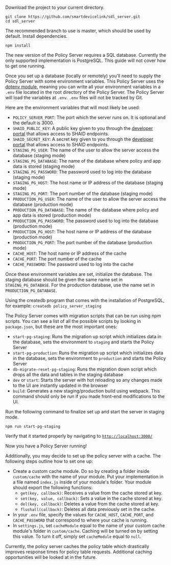 Download the project to your current directory.
```
git clone https://github.com/smartdevicelink/sdl_server.git
cd sdl_server
```
The recommended branch to use is master, which should be used by default. Install dependencies.
```
npm install
```

The new version of the Policy Server requires a SQL database. Currently the only supported implementation is PostgreSQL. This guide will not cover how to get one running.

Once you set up a database (locally or remotely) you'll need to supply the Policy Server with some environment variables. This Policy Server uses the [dotenv module](https://www.npmjs.com/package/dotenv), meaning you can write all your environment variables in a `.env` file located in the root directory of the Policy Server. The Policy Server will load the variables at `.env`. `.env` files will not be tracked by Git.

Here are the environment variables that will most likely be used:

* `POLICY_SERVER_PORT`: The port which the server runs on. It is optional and the default is 3000.
* `SHAID_PUBLIC_KEY`: A public key given to you through the [developer portal](https://smartdevicelink.com/) that allows access to SHAID endpoints.
* `SHAID_SECRET_KEY`: A secret key given to you through the [developer portal](https://smartdevicelink.com/) that allows access to SHAID endpoints.
* `STAGING_PG_USER`: The name of the user to allow the server access the database (staging mode)
* `STAGING_PG_DATABASE`: The name of the database where policy and app data is stored (staging mode)
* `STAGING_PG_PASSWORD`: The password used to log into the database (staging mode)
* `STAGING_PG_HOST`: The host name or IP address of the database (staging mode)
* `STAGING_PG_PORT`: The port number of the database (staging mode)
* `PRODUCTION_PG_USER`: The name of the user to allow the server access the database (production mode)
* `PRODUCTION_PG_DATABASE`: The name of the database where policy and app data is stored (production mode)
* `PRODUCTION_PG_PASSWORD`: The password used to log into the database (production mode)
* `PRODUCTION_PG_HOST`: The host name or IP address of the database (production mode)
* `PRODUCTION_PG_PORT`: The port number of the database (production mode)
* `CACHE_HOST`: The host name or IP address of the cache
* `CACHE_PORT`: The port number of the cache
* `CACHE_PASSWORD`: The password used to log into the cache

Once these environment variables are set, initialize the database. The staging database should be given the same name set in `STAGING_PG_DATABASE`. For the production database, use the name set in `PRODUCTION_PG_DATABASE`.

Using the createdb program that comes with the installation of PostgreSQL, for example:
`createdb policy_server_staging`

The Policy Server comes with migration scripts that can be run using npm scripts. You can see a list of all the possible scripts by looking in `package.json`, but these are the most important ones:

* `start-pg-staging`: Runs the migration up script which initializes data in the database, sets the environment to `staging` and starts the Policy Server
* `start-pg-production`: Runs the migration up script which initializes data in the database, sets the environment to `production` and starts the Policy Server
* `db-migrate-reset-pg-staging`: Runs the migration down script which drops all the data and tables in the staging database
* `dev` or `start`: Starts the server with hot reloading so any changes made to the UI are instantly updated in the browser
* `build`: Generates a new staging/production build using webpack. This command should only be run if you made front-end modifications to the UI.

Run the following command to finalize set up and start the server in staging mode.

`npm run start-pg-staging`

Verify that it started properly by navigating to <a href="http://localhost:3000/">`http://localhost:3000/`</a>

Now you have a Policy Server running!

Additionally, you may decide to set up the policy server with a cache. The following steps outline how to set one up:

* Create a custom cache module. Do so by creating a folder inside `custom/cache` with the name of your module. Put your implementation in a file named `index.js` inside of your module's folder. Your module should export the following functions:
    * `get(key, callback)`: Receives a value from the cache stored at key.
    * `set(key, value, callback)`: Sets a value in the cache stored at key.
    * `del(key, callback)`: Deletes a value from the cache stored at key.
    * `flushall(callback)`: Deletes all data previously set in the cache.
* In your `.env` file, specify the values for `CACHE_HOST`, `CACHE_PORT`, and `CACHE_PASSWORD` that correspond to where your cache is running.
* In `settings.js`, set `cacheModule` equal to the name of your custom cache module's folder in `custom/cache`. Caching will be turned on by setting this value. To turn it off, simply set `cacheModule` equal to `null`.

Currently, the policy server caches the policy table which drastically improves response times for policy table requests. Additional caching opportunities will be looked at in the future.
